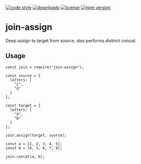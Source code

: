 [![code style](https://img.shields.io/badge/code_style-classic-blue.svg)](http://diogoeichert.github.io/eslint-config-classic)
[![downloads](https://img.shields.io/npm/dt/join-assign.svg)](https://www.npmjs.com/package/join-assign)
[![license](https://img.shields.io/github/license/diogoeichert/join-assign.svg)](LICENSE)
[![npm version](https://img.shields.io/npm/v/join-assign.svg)](https://www.npmjs.com/package/join-assign)

# join-assign
Deep assign to target from source, also performs distinct concat.

## Usage
```
const join = require("join-assign");

const source = {
  letters: [
    "c",
    "d"
  ]
};

const target = {
  letters: [
    "a",
    "b"
  ]
};

join.assign(target, source);

const a = [1, 2, 3, 4, 5];
const b = [4, 5, 6, 7, 8];

join.concat(a, b);
```
